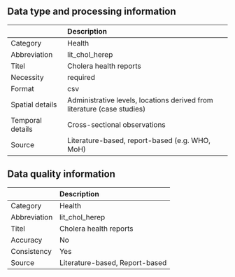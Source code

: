 ## Data type and processing information 

|                  | Description                                                             |
|:-----------------|:------------------------------------------------------------------------|
| Category         | Health                                                                  |
| Abbreviation     | lit_chol_herep                                                          |
| Titel            | Cholera health reports                                                  |
| Necessity        | required                                                                |
| Format           | csv                                                                     |
| Spatial details  | Administrative levels, locations derived from literature (case studies) |
| Temporal details | Cross-sectional observations                                            |
| Source           | Literature-based, report-based (e.g. WHO, MoH)                          |

## Data quality information 

|              | Description                    |
|:-------------|:-------------------------------|
| Category     | Health                         |
| Abbreviation | lit_chol_herep                 |
| Titel        | Cholera health reports         |
| Accuracy     | No                             |
| Consistency  | Yes                            |
| Source       | Literature-based, Report-based |